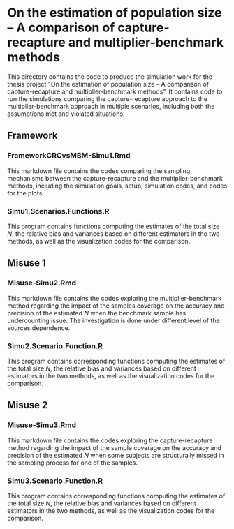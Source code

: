 # On the estimation of population size – A comparison of capture-recapture and multiplier-benchmark methods

This directory contains the code to produce the simulation work for the thesis project "On the estimation of population size – A comparison of capture-recapture and multiplier-benchmark methods". It contains code to run the simulations comparing the capture-recapture approach to the multiplier-benchmark approach in multiple scenarios, including both the assumptions met and violated situations. 

## Framework

### FrameworkCRCvsMBM-Simu1.Rmd

This markdown file contains the codes comparing the sampling mechanisms between the capture-recapture and the multiplier-benchmark methods, including the simulation goals, setup, simulation codes, and codes for the plots.

### Simu1.Scenarios.Functions.R

This program contains functions computing the estimates of the total size $N$, the relative bias and variances based on different estimators in the two methods, as well as the visualization codes for the comparison.

## Misuse 1

### Misuse-Simu2.Rmd

This markdown file contains the codes exploring the multiplier-benchmark method regarding the impact of the samples coverage on the accuracy and precision of the estimated $N$ when the benchmark sample has undercounting issue. The investigation is done under different level of the sources dependence. 

### Simu2.Scenario.Function.R

This program contains corresponding functions computing the estimates of the total size $N$, the relative bias and variances based on different estimators in the two methods, as well as the visualization codes for the comparison.

## Misuse 2

### Misuse-Simu3.Rmd

This markdown file contains the codes exploring the capture-recapture method regarding the impact of the sample coverage on the accuracy and precision of the estimated $N$ when some subjects are structurally missed in the sampling process for one of the samples.

### Simu3.Scenario.Function.R

This program contains corresponding functions computing the estimates of the total size $N$, the relative bias and variances based on different estimators in the two methods, as well as the visualization codes for the comparison.

